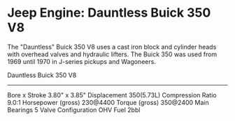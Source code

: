 # Jeep Engine: Dauntless Buick 350 V8

The \"Dauntless\" Buick 350 V8 uses a cast iron block and cylinder heads with overhead valves and hydraulic lifters. The Buick 350 was used from 1969 until 1970 in J-series pickups and Wagoneers.

  Dauntless Buick 350 V8   
  ------------------------ -----------------
  Bore x Stroke            3.80\" x 3.85\"
  Displacement             350(5.73L)
  Compression Ratio        9.0:1
  Horsepower (gross)       230@4400
  Torque (gross)           350@2400
  Main Bearings            5
  Valve Configuration      OHV
  Fuel                     2bbl
